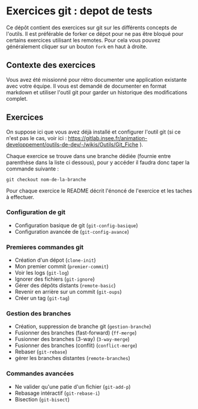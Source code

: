 # Exercices git : depot de tests

Ce dépôt contient des exercices sur git sur les différents concepts de l'outils. 
Il est préférable de forker ce dépot pour ne pas être bloqué pour certains exercices utilisant les remotes. Pour cela vous pouvez généralement cliquer sur un bouton `fork` en haut à droite.

## Contexte des exercices

Vous avez été missionné pour rétro documenter une application existante avec votre équipe. Il vous est demandé de documenter en format markdown et utiliser l'outil git pour garder un historique des modifications complet.

## Exercices 

On suppose ici que vous avez déjà installé et configurer l'outil git (si ce n'est pas le cas, voir ici : https://gitlab.insee.fr/animation-developpement/outils-de-dev/-/wikis/Outils/Git_Fiche ).

Chaque exercice se trouve dans une branche dédiée (fournie entre parenthèse dans la liste ci dessous), pour y accéder il faudra donc taper la commande suivante :

```
git checkout nom-de-la-branche
```

Pour chaque exercice le README décrit l'énoncé de l'exercice et les taches à effectuer.

### Configuration de git

* Configuration basique de git (`git-config-basique`)
* Configuration avancée de (`git-config-avance`)

### Premieres commandes git

* Création d'un dépot (`clone-init`)
* Mon premier commit (`premier-commit`)
* Voir les logs (`git-log`)
* Ignorer des fichiers (`git-ignore`)
* Gérer des dépôts distants (`remote-basic`)
* Revenir en arrière sur un commit (`git-oups`)
* Créer un tag (`git-tag`)

### Gestion des branches

* Création, suppression de branche git (`gestion-branche`)
* Fusionner des branches (fast-forward) (`ff-merge`)
* Fusionner des branches (3-way) (`3-way-merge`)
* Fusionner des branches (conflit) (`conflict-merge`)
* Rebaser (`git-rebase`)
* gérer les branches distantes (`remote-branches`)

### Commandes avancées

* Ne valider qu'une patie d'un fichier (`git-add-p`)
* Rebasage intéractif (`git-rebase-i`)
* Bisection (`git-bisect`)

